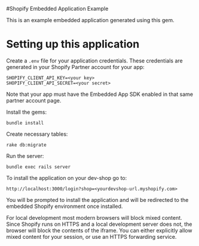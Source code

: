 #Shopify Embedded Application Example


This is an example embedded application generated using this gem.

# Setting up this application

Create a `.env` file for your application credentials. These credentials are generated in your Shopify Partner account for your app:

```
SHOPIFY_CLIENT_API_KEY=<your key>
SHOPIFY_CLIENT_API_SECRET=<your secret>
```

Note that your app must have the Embedded App SDK enabled in that same partner account page.

Install the gems:

    bundle install

Create necessary tables:

    rake db:migrate

Run the server:

    bundle exec rails server

To install the application on your dev-shop go to:

    http://localhost:3000/login?shop=<yourdevshop-url.myshopify.com>

You will be prompted to install the application and will be redirected to the embedded Shopify environment once installed.

For local development most modern browsers will block mixed content. Since Shopify runs on HTTPS and a local development server does not, the browser will block the contents of the iframe. You can either explicitly allow mixed content for your session, or use an HTTPS forwarding service.
